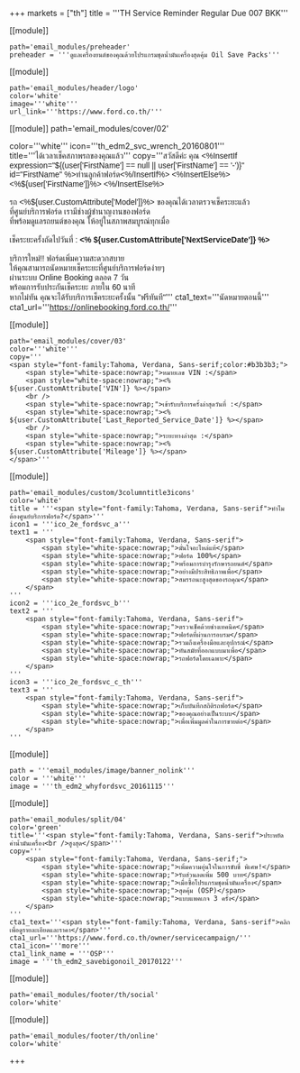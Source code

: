 +++
markets = ["th"]
title = '''TH Service Reminder Regular Due 007 BKK'''

[[module]]

	path='email_modules/preheader'
	preheader = '''ดูแลเครื่องยนต์ของคุณด้วยโปรแกรมชุดน้ำมันเครื่องสุดคุ้ม Oil Save Packs'''

[[module]]

	path='email_modules/header/logo'
	color='white'
	image='''white'''
	url_link='''https://www.ford.co.th/'''

[[module]]
path='email_modules/cover/02'

color='''white'''
icon='''th_edm2_svc_wrench_20160801'''
title='''<span style="font-family:Tahoma, Verdana, Sans-serif"><span style="white-space:nowrap;">ได้เวลาเช็คสภาพ</span>รถ<span style="white-space:nowrap;">ของคุณแล้ว</span></span>'''
copy='''<span style="font-family:Tahoma, Verdana, Sans-serif">สวัสดีค่ะ คุณ <%InsertIf expression="${(user['FirstName'] == null || user['FirstName'] == '-')}" id="FirstName" %>ท่านลูกค้าฟอร์ด<%/InsertIf%> <%InsertElse%> <%${user['FirstName']}%> <%/InsertElse%>
<br /><br />
	<span style="white-space:nowrap;">รถ <%${user.CustomAttribute['Model']}%> ของคุณได้เวลาตรวจเช็คระยะแล้ว</span>
	<span style="white-space:nowrap;"> ที่ศูนย์บริการฟอร์ด</span>
	<span style="white-space:nowrap;">เรามีช่างผู้ชำนาญงานของฟอร์ด</span><br />
	<span style="white-space:nowrap;">ที่พร้อมดูแลรถยนต์ของคุณ</span>
	<span style="white-space:nowrap;">ให้อยู่ในสภาพสมบูรณ์ทุกเมื่อ</span>
<br /><br />
 <span style="white-space:nowrap;">เช็คระยะครั้งถัดไปวันที่ : </span> 
 <span style="white-space:nowrap;"><strong><% ${user.CustomAttribute['NextServiceDate']} %></strong></span> 
<br /><br />
<span style="white-space:nowrap;">บริการใหม่!!</span>
<span style="white-space:nowrap;">ฟอร์ดเพิ่มความสะดวกสบาย</span><br />
<span style="white-space:nowrap;">ให้คุณสามารถนัดหมายเช็คระยะ</span>ที่<span style="white-space:nowrap;">ศูนย์บริการฟอร์ดง่ายๆ</span><br />
<span style="white-space:nowrap;">ผ่านระบบ Online Booking</span> 
<span style="white-space:nowrap;">ตลอด 7 วัน</span><br>
<span style="white-space:nowrap;">พร้อมการรับประกันเช็คระยะ</span>
<span style="white-space:nowrap;">ภายใน 60	นาที</span><br />
<span style="white-space:nowrap;">หากไม่ทัน</span>
<span style="white-space:nowrap;">คุณจะได้รับบริการเช็คระยะครั้งนั้น</span> 
<span style="white-space:nowrap;">"ฟรีทันที"</span></span>'''
cta1_text='''<span style="font-family:Tahoma, Verdana, Sans-serif">นัดหมายตอนนี้</span>'''
cta1_url='''https://onlinebooking.ford.co.th/'''


[[module]]

	path='email_modules/cover/03'
	color='''white'''
	copy='''
	<span style="font-family:Tahoma, Verdana, Sans-serif;color:#b3b3b3;">
		<span style="white-space:nowrap;">หมายเลข VIN :</span> 
		<span style="white-space:nowrap;"><% ${user.CustomAttribute['VIN']} %></span>
		<br />
		<span style="white-space:nowrap;">เข้ารับบริการครั้งล่าสุดวันที่ :</span> 
		<span style="white-space:nowrap;"><% ${user.CustomAttribute['Last_Reported_Service_Date']} %></span>
		<br />
		<span style="white-space:nowrap;">ระยะทางล่าสุด :</span> 
		<span style="white-space:nowrap;"><% ${user.CustomAttribute['Mileage']} %></span>
	</span>'''

[[module]]

	path='email_modules/custom/3columntitle3icons'
	color='white'
	title = '''<span style="font-family:Tahoma, Verdana, Sans-serif">ทำไมต้องศูนย์บริการฟอร์ด?</span>'''
	icon1 = '''ico_2e_fordsvc_a'''
	text1 = '''
		<span style="font-family:Tahoma, Verdana, Sans-serif">
			<span style="white-space:nowrap;">มั่นใจอะไหล่แท้</span> 
			<span style="white-space:nowrap;">ฟอร์ด 100%</span>
			<span style="white-space:nowrap;">พร้อมการบำรุงรักษารถยนต์</span>
			<span style="white-space:nowrap;">อย่างมีประสิทธิภาพเพื่อ</span>
			<span style="white-space:nowrap;">สมรรถนะสูงสุดของรถคุณ</span>
		</span>
	'''
	icon2 = '''ico_2e_fordsvc_b'''
	text2 = '''
		<span style="font-family:Tahoma, Verdana, Sans-serif">
			<span style="white-space:nowrap;">ตรวจเช็คด้วยช่างเทคนิค</span> 
			<span style="white-space:nowrap;">ฟอร์ดที่ผ่านการอบรม</span> 
			<span style="white-space:nowrap;">รวมถึงเครื่องมือและอุปกรณ์</span> 
			<span style="white-space:nowrap;">ทันสมัยที่ออกแบบมาเพื่อ</span>
			<span style="white-space:nowrap;">รถฟอร์ดโดยเฉพาะ</span>
		</span>
	'''
	icon3 = '''ico_2e_fordsvc_c_th'''
	text3 = '''
		<span style="font-family:Tahoma, Verdana, Sans-serif">
			<span style="white-space:nowrap;">เก็บบันทึกสถิติรถฟอร์ด</span> 
			<span style="white-space:nowrap;">ของคุณอย่างเป็นระบบ</span> 
			<span style="white-space:nowrap;">เพื่อเพิ่มมูลค่าในการขายต่อ</span>
		</span>
	'''

[[module]]

	path = '''email_modules/image/banner_nolink'''
	color = '''white'''
	image = '''th_edm2_whyfordsvc_20161115'''

[[module]]

	path='email_modules/split/04'
	color='green'
	title='''<span style="font-family:Tahoma, Verdana, Sans-serif">ประหยัดค่าน้ำมันเครื่อง<br />สูงสุด</span>'''
	copy='''
		<span style="font-family:Tahoma, Verdana, Sans-serif;">
			<span style="white-space:nowrap;">เพิ่มความอุ่นใจในการขับขี่ พิเศษ!</span> 
			<span style="white-space:nowrap;">รับส่วนลดเพิ่ม 500 บาท</span> 
			<span style="white-space:nowrap;">เมื่อซื้อโปรแกรมชุดน้ำมันเครื่อง</span>
			<span style="white-space:nowrap;">สุดคุ้ม (OSP)</span> 
			<span style="white-space:nowrap;">แบบแพคเกจ 3 ครั้ง</span>
		</span>
	'''
	cta1_text='''<span style="font-family:Tahoma, Verdana, Sans-serif">คลิกเพื่อดูรายละเอียดและราคา</span>'''
	cta1_url='''https://www.ford.co.th/owner/servicecampaign/'''
	cta1_icon='''more'''
	cta1_link_name = '''OSP'''
	image = '''th_edm2_savebigonoil_20170122'''

[[module]]

	path='email_modules/footer/th/social'
	color='white'

[[module]]

	path='email_modules/footer/th/online'
	color='white'
+++